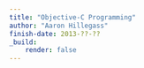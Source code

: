 ```yaml
---
title: "Objective-C Programming"
author: "Aaron Hillegass"
finish-date: 2013-??-??
_build:
    render: false
---
```


